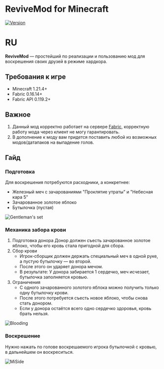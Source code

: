 # ReviveMod for Minecraft
[![Version](https://img.shields.io/badge/ReviveMod-1.0-blue)](https://github.com/Mshq0/ReviveMod/releases/tag/v1.0)

# RU
**ReviveMod** — простейший по реализации и пользованию мод для воскрешения своих друзей в режиме хардкора.

## Требования к игре
- Minecraft 1.21.4+
- Fabric 0.16.14+
- Fabric API 0.119.2+

## Важное
1. Данный мод корректно работает на сервере [Fabric](https://fabricmc.net/use/server/), корректную работу мода через клиент не могу гарантировать.
2. В дополнение к моду вам придется поставить любой из возможных модов/датапаков на выпадение голов.

## Гайд
### Подготовка
Для воскрешения потребуются расходники, а конкретнее:
  - Железный меч с зачарованиями "Проклятие утраты" и "Небесная кара 5"
  - Зачарованное золотое яблоко
  - Бутылочка (пустая)

![Gentleman's set](https://media.discordapp.net/attachments/1348676323006218252/1370846997069828096/image.png?ex=6820fc41&is=681faac1&hm=ad0d890372304c3ff70efc52e9ef35a7e1116cc6529cd97e9fb973f6275d06e5&=&format=webp&quality=lossless)

### Механика забора крови
1. Подготовка донора
  Донор должен съесть зачарованное золотое яблоко, чтобы его кровь стала пригодной для сбора.
2. Сбор крови
   - Игрок-сборщик должен держать специальный меч в одной руке, а пустую бутылочку — во второй.
   - После этого он ударяет донора мечом.
   - В результате:
       У донора забирается 1 сердечко, меч исчезает, бутылочка заполняется кровью.
3. Ограничения
   - С одного зачарованного золотого яблока можно получить только одну бутылочку крови.
   - После этого потребуется съесть новое яблоко, чтобы снова стать донором.
   - Если у донора остаётся всего одно сердечко здоровья, кровь брать нельзя.

![Blooding](https://media.discordapp.net/attachments/1348676323006218252/1370846347984371782/output.gif?ex=6820fba6&is=681faa26&hm=ca7efe9c3f1f4e00132008d4e997a93b70160815d2387a4e14b392a249634c89&=)
  
### Воскрешение
Нужно нажать по голове воскрешаемого игрока бутылочкой с кровью, в дальнейшем он воскреситься.

![MiSide](https://media.discordapp.net/attachments/1348676323006218252/1370845946929483826/output_2.gif?ex=6820fb46&is=681fa9c6&hm=1fc33904e17ddb05a0120aa1dbdacd7de237277fdf99653fcbc69ae8d862909c&=)
